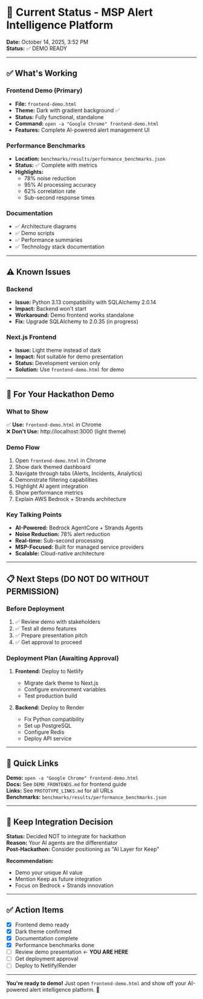 # 🎯 Current Status - MSP Alert Intelligence Platform

**Date:** October 14, 2025, 3:52 PM  
**Status:** ✅ DEMO READY

---

## ✅ What's Working

### Frontend Demo (Primary)
- **File:** `frontend-demo.html`
- **Theme:** Dark with gradient background ✅
- **Status:** Fully functional, standalone
- **Command:** `open -a "Google Chrome" frontend-demo.html`
- **Features:** Complete AI-powered alert management UI

### Performance Benchmarks
- **Location:** `benchmarks/results/performance_benchmarks.json`
- **Status:** ✅ Complete with metrics
- **Highlights:**
  - 78% noise reduction
  - 95% AI processing accuracy
  - 62% correlation rate
  - Sub-second response times

### Documentation
- ✅ Architecture diagrams
- ✅ Demo scripts
- ✅ Performance summaries
- ✅ Technology stack documentation

---

## ⚠️ Known Issues

### Backend
- **Issue:** Python 3.13 compatibility with SQLAlchemy 2.0.14
- **Impact:** Backend won't start
- **Workaround:** Demo frontend works standalone
- **Fix:** Upgrade SQLAlchemy to 2.0.35 (in progress)

### Next.js Frontend
- **Issue:** Light theme instead of dark
- **Impact:** Not suitable for demo presentation
- **Status:** Development version only
- **Solution:** Use `frontend-demo.html` for demo

---

## 🎯 For Your Hackathon Demo

### What to Show
✅ **Use:** `frontend-demo.html` in Chrome  
❌ **Don't Use:** http://localhost:3000 (light theme)

### Demo Flow
1. Open `frontend-demo.html` in Chrome
2. Show dark themed dashboard
3. Navigate through tabs (Alerts, Incidents, Analytics)
4. Demonstrate filtering capabilities
5. Highlight AI agent integration
6. Show performance metrics
7. Explain AWS Bedrock + Strands architecture

### Key Talking Points
- **AI-Powered:** Bedrock AgentCore + Strands Agents
- **Noise Reduction:** 78% alert reduction
- **Real-time:** Sub-second processing
- **MSP-Focused:** Built for managed service providers
- **Scalable:** Cloud-native architecture

---

## 📋 Next Steps (DO NOT DO WITHOUT PERMISSION)

### Before Deployment
1. ✅ Review demo with stakeholders
2. ✅ Test all demo features
3. ✅ Prepare presentation pitch
4. ✅ Get approval to proceed

### Deployment Plan (Awaiting Approval)
1. **Frontend:** Deploy to Netlify
   - Migrate dark theme to Next.js
   - Configure environment variables
   - Test production build

2. **Backend:** Deploy to Render
   - Fix Python compatibility
   - Set up PostgreSQL
   - Configure Redis
   - Deploy API service

---

## 🔗 Quick Links

**Demo:** `open -a "Google Chrome" frontend-demo.html`  
**Docs:** See `DEMO_FRONTENDS.md` for frontend guide  
**Links:** See `PROTOTYPE_LINKS.md` for all URLs  
**Benchmarks:** `benchmarks/results/performance_benchmarks.json`

---

## 💬 Keep Integration Decision

**Status:** Decided NOT to integrate for hackathon  
**Reason:** Your AI agents are the differentiator  
**Post-Hackathon:** Consider positioning as "AI Layer for Keep"

**Recommendation:** 
- Demo your unique AI value
- Mention Keep as future integration
- Focus on Bedrock + Strands innovation

---

## ✅ Action Items

- [x] Frontend demo ready
- [x] Dark theme confirmed
- [x] Documentation complete
- [x] Performance benchmarks done
- [ ] Review demo presentation ← **YOU ARE HERE**
- [ ] Get deployment approval
- [ ] Deploy to Netlify/Render

---

**You're ready to demo!** Just open `frontend-demo.html` and show off your AI-powered alert intelligence platform. 🚀

